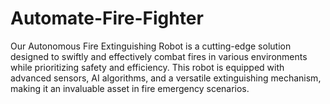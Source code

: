 # Automate-Fire-Fighter
Our Autonomous Fire Extinguishing Robot is a cutting-edge solution designed to swiftly and effectively combat fires in various environments while prioritizing safety and efficiency. This robot is equipped with advanced sensors, AI algorithms, and a versatile extinguishing mechanism, making it an invaluable asset in fire emergency scenarios.

